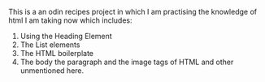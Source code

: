 This is a an odin recipes project in which I am practising the knowledge of html I am taking now which includes:

1. Using the Heading Element
2. The List elements
3. The HTML boilerplate
4. The body the paragraph and the image tags of HTML and other unmentioned here.